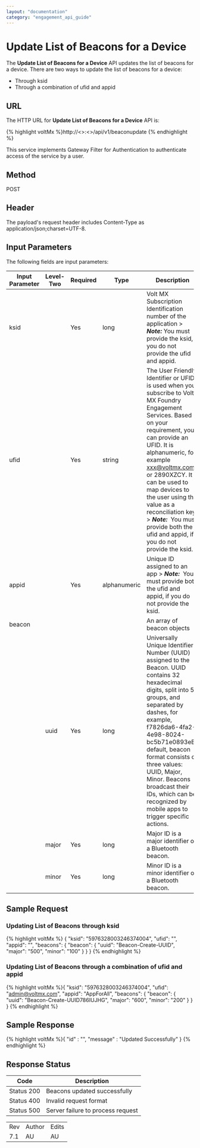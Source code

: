 ```yaml
---
layout: "documentation"
category: "engagement_api_guide"
---
```

                            


Update List of Beacons for a Device
===================================

The **Update List of Beacons for a Device** API updates the list of beacons for a device. There are two ways to update the list of beacons for a device:

*   Through ksid
*   Through a combination of ufid and appid

URL
---

The HTTP URL for **Update List of Beacons for a Device** API is:

{% highlight voltMx %}http://<<host>>:<<port>>/api/v1/beaconupdate
{% endhighlight %}

This service implements Gateway Filter for Authentication to authenticate access of the service by a user.

Method
------

POST

Header
------

The payload's request header includes Content-Type as application/json;charset=UTF-8.

Input Parameters
----------------

The following fields are input parameters:

  
| Input Parameter | Level- Two | Required | Type | Description |
| --- | --- | --- | --- | --- |
| ksid |   | Yes | long   | Volt MX Subscription Identification number of the application > **_Note:_** You must provide the ksid, if you do not provide the ufid and appid. |
| ufid |   | Yes | string | The User Friendly Identifier or UFID is used when you subscribe to Volt MX Foundry Engagement Services. Based on your requirement, you can provide an UFID. It is alphanumeric, for example xxx@voltmx.com or 2890XZCY. It can be used to map devices to the user using the value as a reconciliation key > **_Note:_**  You must provide both the ufid and appid, if you do not provide the ksid. |
| appid |   | Yes | alphanumeric | Unique ID assigned to an app > **_Note:_**  You must provide both the ufid and appid, if you do not provide the ksid. |
| beacon |   |   |   | An array of beacon objects |
|   | uuid | Yes | long | Universally Unique Identifier Number (UUID) assigned to the Beacon. UUID contains 32 hexadecimal digits, split into 5 groups, and separated by dashes, for example, f7826da6-4fa2-4e98-8024-bc5b71e0893eBy default, beacon format consists of three values: UUID, Major, Minor. Beacons broadcast their IDs, which can be recognized by mobile apps to trigger specific actions. |
|   | major | Yes | long | Major ID is a major identifier of a Bluetooth beacon. |
|   | minor | Yes | long | Minor ID is a minor identifier of a Bluetooth beacon. |

Sample Request
--------------

### Updating List of Beacons through ksid

{% highlight voltMx %} {
 	"ksid": "5976328003246374004",
 	"ufid": "",
 	"appid": "",
 	"beacons": {
 		"beacon": {
 			"uuid": "Beacon-Create-UUID",
 			"major": "500",
 			"minor": "100"
 		}
 	}
 }
{% endhighlight %}

### Updating List of Beacons through a combination of ufid and appid

{% highlight voltMx %}{
 	"ksid": "5976328003246374004",
 	"ufid": "admin@voltmx.com",
 	"appid": "AppForAll",
 	"beacons": {
 		"beacon": {
 			"uuid": "Beacon-Create-UUID786IUJHG",
 			"major": "600",
 			"minor": "200"
 		}
 	}
 }
{% endhighlight %}

Sample Response
---------------

{% highlight voltMx %}{
  "id" : "",
  "message" : "Updated Successfully"
}
{% endhighlight %}

Response Status
---------------

  
| Code | Description |
| --- | --- |
| Status 200 | Beacons updated successfully |
| Status 400 | Invalid request format |
| Status 500 | Server failure to process request |

<table class="TableStyle-RevisionTable" cellspacing="0" style="mc-table-style: url('../Resources/TableStyles/RevisionTable.css');" data-mc-conditions="Default.HTML"><colgroup><col class="TableStyle-RevisionTable-Column-Column1"> <col class="TableStyle-RevisionTable-Column-Column1"> <col class="TableStyle-RevisionTable-Column-Column1"></colgroup><tbody><tr class="TableStyle-RevisionTable-Body-Body1"><td class="TableStyle-RevisionTable-BodyE-Column1-Body1">Rev</td><td class="TableStyle-RevisionTable-BodyE-Column1-Body1">Author</td><td class="TableStyle-RevisionTable-BodyD-Column1-Body1">Edits</td></tr><tr class="TableStyle-RevisionTable-Body-Body1"><td class="TableStyle-RevisionTable-BodyB-Column1-Body1">7.1</td><td class="TableStyle-RevisionTable-BodyB-Column1-Body1">AU</td><td class="TableStyle-RevisionTable-BodyA-Column1-Body1">AU</td></tr></tbody></table>
